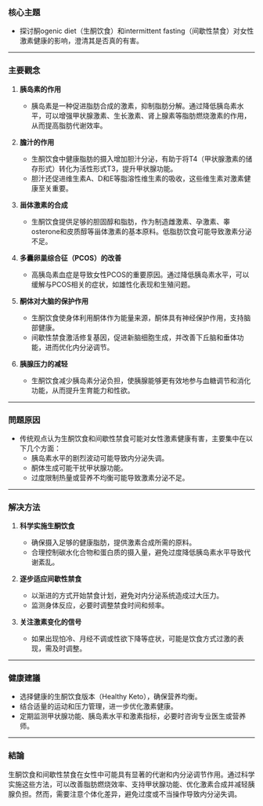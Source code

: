 ### 核心主題  
- 探讨酮ogenic diet（生酮饮食）和intermittent fasting（间歇性禁食）对女性激素健康的影响，澄清其是否真的有害。

---

### 主要觀念  
1. **胰岛素的作用**  
   - 胰岛素是一种促进脂肪合成的激素，抑制脂肪分解。通过降低胰岛素水平，可以增强甲状腺激素、生长激素、肾上腺素等脂肪燃烧激素的作用，从而提高脂肪代谢效率。

2. **膽汁的作用**  
   - 生酮饮食中健康脂肪的摄入增加胆汁分泌，有助于将T4（甲状腺激素的储存形式）转化为活性形式T3，提升甲状腺功能。
   - 胆汁还促进维生素A、D和E等脂溶性维生素的吸收，这些维生素对激素健康至关重要。

3. **甾体激素的合成**  
   - 生酮饮食提供足够的胆固醇和脂肪，作为制造雌激素、孕激素、睾osterone和皮质醇等甾体激素的基本原料。低脂肪饮食可能导致激素分泌不足。

4. **多囊卵巢综合征（PCOS）的改善**  
   - 高胰岛素血症是导致女性PCOS的重要原因。通过降低胰岛素水平，可以缓解与PCOS相关的症状，如雄性化表现和生殖问题。

5. **酮体对大脑的保护作用**  
   - 生酮饮食使身体利用酮体作为能量来源，酮体具有神经保护作用，支持脑部健康。
   - 间歇性禁食激活修复基因，促进新脑细胞生成，并改善下丘脑和垂体功能，进而优化内分泌调节。

6. **胰腺压力的减轻**  
   - 生酮饮食减少胰岛素分泌负担，使胰腺能够更有效地参与血糖调节和消化功能，从而提升生育能力和性欲。

---

### 問題原因  
- 传统观点认为生酮饮食和间歇性禁食可能对女性激素健康有害，主要集中在以下几个方面：
  - 胰岛素水平的剧烈波动可能导致内分泌失调。
  - 酮体生成可能干扰甲状腺功能。
  - 过度限制热量或营养不均衡可能导致激素分泌不足。

---

### 解决方法  
1. **科学实施生酮饮食**  
   - 确保摄入足够的健康脂肪，提供激素合成所需的原料。
   - 合理控制碳水化合物和蛋白质的摄入量，避免过度降低胰岛素水平导致代谢紊乱。

2. **逐步适应间歇性禁食**  
   - 以渐进的方式开始禁食计划，避免对内分泌系统造成过大压力。
   - 监测身体反应，必要时调整禁食时间和频率。

3. **关注激素变化的信号**  
   - 如果出现怕冷、月经不调或性欲下降等症状，可能是饮食方式过激的表现，需及时调整。

---

### 健康建議  
- 选择健康的生酮饮食版本（Healthy Keto），确保营养均衡。
- 结合适量的运动和压力管理，进一步优化激素健康。
- 定期监测甲状腺功能、胰岛素水平和激素指标，必要时咨询专业医生或营养师。

---

### 結論  
生酮饮食和间歇性禁食在女性中可能具有显著的代谢和内分泌调节作用。通过科学实施这些方法，可以改善脂肪燃烧效率、支持甲状腺功能、优化激素合成并减轻胰腺负担。然而，需要注意个体化差异，避免过度或不当操作导致内分泌失调。